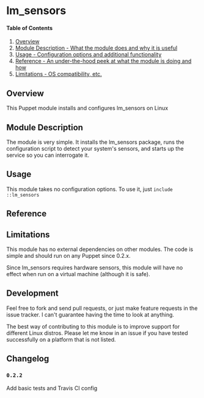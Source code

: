 # lm_sensors

#### Table of Contents

1. [Overview](#overview)
2. [Module Description - What the module does and why it is useful](#module-description)
3. [Usage - Configuration options and additional functionality](#usage)
4. [Reference - An under-the-hood peek at what the module is doing and how](#reference)
5. [Limitations - OS compatibility, etc.](#limitations)

## Overview

This Puppet module installs and configures lm_sensors on Linux

## Module Description

The module is very simple. It installs the lm_sensors package, runs the configuration
script to detect your system's sensors, and starts up the service so you can
interrogate it.

## Usage

This module takes no configuration options. To use it, just `include ::lm_sensors`

## Reference

## Limitations

This module has no external dependencies on other modules. The code is simple and
should run on any Puppet since 0.2.x.

Since lm_sensors requires hardware sensors, this module will have no effect when
run on a virtual machine (although it is safe).

## Development

Feel free to fork and send pull requests, or just make feature requests in the
issue tracker. I can't guarantee having the time to look at anything.

The best way of contributing to this module is to improve support for different
Linux distros. Please let me know in an issue if you have tested successfully
on a platform that is not listed.

## Changelog

### `0.2.2`

Add basic tests and Travis CI config
